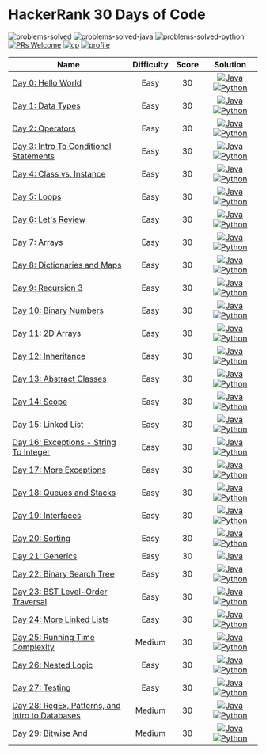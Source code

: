 # HackerRank 30 Days of Code

![problems-solved](https://img.shields.io/badge/Problems%20Solved-30/30-1f425f.svg)
![problems-solved-java](https://img.shields.io/badge/Java-30/30-008000.svg)
![problems-solved-python](https://img.shields.io/badge/Python-29/29-008000.svg)
[![PRs Welcome](https://img.shields.io/badge/PRs-welcome-brightgreen.svg)](CONTRIBUTING.md)
[![cp](https://img.shields.io/badge/also%20see-Competitve%20Programming-1f72ff.svg)](https://github.com/anishLearnsToCode/competitive-programming)
[![profile](https://img.shields.io/badge/also%20see-My%20Hackerrank%20Profile-1f72ff.svg)](https://www.hackerrank.com/anishviewer)

| Name | Difficulty | Score | Solution |
|------|:----------:|:-----:|:--------:|
| [Day 0: Hello World](https://www.hackerrank.com/challenges/30-hello-world) | Easy | 30 | [![Java](https://img.icons8.com/color/40/000000/java-coffee-cup-logo.png)](src/Day0.java) [![Python](https://img.icons8.com/color/35/000000/python.png)](python/day_0.py) |
| [Day 1: Data Types](https://www.hackerrank.com/challenges/30-data-types) | Easy | 30 | [![Java](https://img.icons8.com/color/40/000000/java-coffee-cup-logo.png)](src/Day1.java) [![Python](https://img.icons8.com/color/35/000000/python.png)](python/day_1.py) |
| [Day 2: Operators](https://www.hackerrank.com/challenges/30-operators) | Easy | 30 | [![Java](https://img.icons8.com/color/40/000000/java-coffee-cup-logo.png)](src/Day2.java) [![Python](https://img.icons8.com/color/35/000000/python.png)](python/day_2.py) |
| [Day 3: Intro To Conditional Statements](https://www.hackerrank.com/challenges/30-conditional-statements) | Easy | 30 | [![Java](https://img.icons8.com/color/40/000000/java-coffee-cup-logo.png)](src/Day3.java) [![Python](https://img.icons8.com/color/35/000000/python.png)](python/day_3.py) |
| [Day 4: Class vs. Instance](https://www.hackerrank.com/challenges/30-class-vs-instance) | Easy | 30 | [![Java](https://img.icons8.com/color/40/000000/java-coffee-cup-logo.png)](src/Day4.java) [![Python](https://img.icons8.com/color/35/000000/python.png)](python/day_4.py) |
| [Day 5: Loops](https://www.hackerrank.com/challenges/30-loops) | Easy | 30 | [![Java](https://img.icons8.com/color/40/000000/java-coffee-cup-logo.png)](src/Day5.java) [![Python](https://img.icons8.com/color/35/000000/python.png)](python/day_5.py) |
| [Day 6: Let's Review](https://www.hackerrank.com/challenges/30-review-loop) | Easy | 30 | [![Java](https://img.icons8.com/color/40/000000/java-coffee-cup-logo.png)](src/Day6.java) [![Python](https://img.icons8.com/color/35/000000/python.png)](python/day_6.py) |
| [Day 7: Arrays](https://www.hackerrank.com/challenges/30-arrays) | Easy | 30 | [![Java](https://img.icons8.com/color/40/000000/java-coffee-cup-logo.png)](src/Day7.java) [![Python](https://img.icons8.com/color/35/000000/python.png)](python/day_7.py) |
| [Day 8: Dictionaries and Maps](https://www.hackerrank.com/challenges/30-dictionaries-and-maps) | Easy | 30 | [![Java](https://img.icons8.com/color/40/000000/java-coffee-cup-logo.png)](src/Day8.java) [![Python](https://img.icons8.com/color/35/000000/python.png)](python/day_8.py) |
| [Day 9: Recursion 3](https://www.hackerrank.com/challenges/30-recursion) | Easy | 30 | [![Java](https://img.icons8.com/color/40/000000/java-coffee-cup-logo.png)](src/Day9.java) [![Python](https://img.icons8.com/color/35/000000/python.png)](python/day_9.py) |
| [Day 10: Binary Numbers](https://www.hackerrank.com/challenges/30-binary-numbers) | Easy | 30 | [![Java](https://img.icons8.com/color/40/000000/java-coffee-cup-logo.png)](src/Day10.java) [![Python](https://img.icons8.com/color/35/000000/python.png)](python/day_10.py) |
| [Day 11: 2D Arrays](https://www.hackerrank.com/challenges/30-2d-arrays) | Easy | 30 | [![Java](https://img.icons8.com/color/40/000000/java-coffee-cup-logo.png)](src/Day11.java) [![Python](https://img.icons8.com/color/35/000000/python.png)](python/day_11.py) |
| [Day 12: Inheritance](https://www.hackerrank.com/challenges/30-inheritance) | Easy | 30 | [![Java](https://img.icons8.com/color/40/000000/java-coffee-cup-logo.png)](src/Day12.java) [![Python](https://img.icons8.com/color/35/000000/python.png)](python/day_12.py) |
| [Day 13: Abstract Classes](https://www.hackerrank.com/challenges/30-abstract-classes) | Easy | 30 | [![Java](https://img.icons8.com/color/40/000000/java-coffee-cup-logo.png)](src/Day13.java) [![Python](https://img.icons8.com/color/35/000000/python.png)](python/day_13.py) |
| [Day 14: Scope](https://www.hackerrank.com/challenges/30-scope) | Easy | 30 | [![Java](https://img.icons8.com/color/40/000000/java-coffee-cup-logo.png)](src/Day14.java) [![Python](https://img.icons8.com/color/35/000000/python.png)](python/day_14.py) |
| [Day 15: Linked List](https://www.hackerrank.com/challenges/30-linked-list) | Easy | 30 | [![Java](https://img.icons8.com/color/40/000000/java-coffee-cup-logo.png)](src/Day15.java) [![Python](https://img.icons8.com/color/35/000000/python.png)](python/day_15.py) |
| [Day 16: Exceptions - String To Integer](https://www.hackerrank.com/challenges/30-exceptions-string-to-integer) | Easy | 30 | [![Java](https://img.icons8.com/color/40/000000/java-coffee-cup-logo.png)](src/Day16.java) [![Python](https://img.icons8.com/color/35/000000/python.png)](python/day_16.py) |
| [Day 17: More Exceptions](https://www.hackerrank.com/challenges/30-more-exceptions) | Easy | 30 | [![Java](https://img.icons8.com/color/40/000000/java-coffee-cup-logo.png)](src/Day17.java) [![Python](https://img.icons8.com/color/35/000000/python.png)](python/day_17.py) |
| [Day 18: Queues and Stacks](https://www.hackerrank.com/challenges/30-queues-stacks) | Easy | 30 | [![Java](https://img.icons8.com/color/40/000000/java-coffee-cup-logo.png)](src/Day18.java) [![Python](https://img.icons8.com/color/35/000000/python.png)](python/day_18.py) |
| [Day 19: Interfaces](https://www.hackerrank.com/challenges/30-interfaces) | Easy | 30 | [![Java](https://img.icons8.com/color/40/000000/java-coffee-cup-logo.png)](src/Day19.java) [![Python](https://img.icons8.com/color/35/000000/python.png)](python/day_19.py) |
| [Day 20: Sorting](https://www.hackerrank.com/challenges/30-sorting) | Easy | 30 | [![Java](https://img.icons8.com/color/40/000000/java-coffee-cup-logo.png)](src/Day20.java) [![Python](https://img.icons8.com/color/35/000000/python.png)](python/day_20.py) |
| [Day 21: Generics](https://www.hackerrank.com/challenges/30-generics) | Easy | 30 | [![Java](https://img.icons8.com/color/40/000000/java-coffee-cup-logo.png)](src/Day21.java) |
| [Day 22: Binary Search Tree](https://www.hackerrank.com/challenges/30-binary-search-trees) | Easy | 30 | [![Java](https://img.icons8.com/color/40/000000/java-coffee-cup-logo.png)](src/Day22.java) [![Python](https://img.icons8.com/color/35/000000/python.png)](python/day_22.py) |
| [Day 23: BST Level-Order Traversal](https://www.hackerrank.com/challenges/30-binary-trees) | Easy | 30 | [![Java](https://img.icons8.com/color/40/000000/java-coffee-cup-logo.png)](src/Day23.java) [![Python](https://img.icons8.com/color/35/000000/python.png)](python/day_23.py) |
| [Day 24: More Linked Lists](https://www.hackerrank.com/challenges/30-linked-list-deletion) | Easy | 30 | [![Java](https://img.icons8.com/color/40/000000/java-coffee-cup-logo.png)](src/Day24.java) [![Python](https://img.icons8.com/color/35/000000/python.png)](python/day_24.py) |
| [Day 25: Running Time Complexity](https://www.hackerrank.com/challenges/30-running-time-and-complexity) | Medium | 30 | [![Java](https://img.icons8.com/color/40/000000/java-coffee-cup-logo.png)](src/Day25.java) [![Python](https://img.icons8.com/color/35/000000/python.png)](python/day_25.py) |
| [Day 26: Nested Logic](https://www.hackerrank.com/challenges/30-nested-logic) | Easy | 30 | [![Java](https://img.icons8.com/color/40/000000/java-coffee-cup-logo.png)](src/Day26.java) [![Python](https://img.icons8.com/color/35/000000/python.png)](python/day_26.py) |
| [Day 27: Testing](https://www.hackerrank.com/challenges/30-testing) | Easy | 30 | [![Java](https://img.icons8.com/color/40/000000/java-coffee-cup-logo.png)](src/Day27.java) [![Python](https://img.icons8.com/color/35/000000/python.png)](python/day_27.py) |
| [Day 28: RegEx, Patterns, and Intro to Databases](https://www.hackerrank.com/challenges/30-regex-patterns) | Medium | 30 | [![Java](https://img.icons8.com/color/40/000000/java-coffee-cup-logo.png)](src/Day28.java) [![Python](https://img.icons8.com/color/35/000000/python.png)](python/day_28.py) |
| [Day 29: Bitwise And](https://www.hackerrank.com/challenges/30-bitwise-and) | Medium | 30 | [![Java](https://img.icons8.com/color/40/000000/java-coffee-cup-logo.png)](src/Day29.java) [![Python](https://img.icons8.com/color/35/000000/python.png)](python/day_29.py) |
